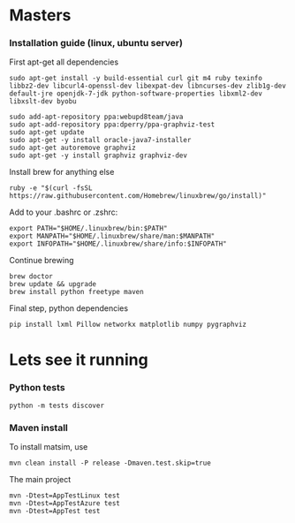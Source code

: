 # Masters

### Installation guide (linux, ubuntu server)

First apt-get all dependencies

```
sudo apt-get install -y build-essential curl git m4 ruby texinfo libbz2-dev libcurl4-openssl-dev libexpat-dev libncurses-dev zlib1g-dev default-jre openjdk-7-jdk python-software-properties libxml2-dev libxslt-dev byobu

sudo add-apt-repository ppa:webupd8team/java
sudo apt-add-repository ppa:dperry/ppa-graphviz-test
sudo apt-get update
sudo apt-get -y install oracle-java7-installer
sudo apt-get autoremove graphviz
sudo apt-get -y install graphviz graphviz-dev
```

Install brew for anything else
```
ruby -e "$(curl -fsSL https://raw.githubusercontent.com/Homebrew/linuxbrew/go/install)"
```

Add to your .bashrc or .zshrc:
```
export PATH="$HOME/.linuxbrew/bin:$PATH"
export MANPATH="$HOME/.linuxbrew/share/man:$MANPATH"
export INFOPATH="$HOME/.linuxbrew/share/info:$INFOPATH"
```

Continue brewing
```
brew doctor
brew update && upgrade
brew install python freetype maven
```

Final step, python dependencies
```
pip install lxml Pillow networkx matplotlib numpy pygraphviz 
```


# Lets see it running
### Python tests
```
python -m tests discover
```
### Maven install
To install matsim, use
```
mvn clean install -P release -Dmaven.test.skip=true
```
The main project
```
mvn -Dtest=AppTestLinux test
mvn -Dtest=AppTestAzure test
mvn -Dtest=AppTest test
```
